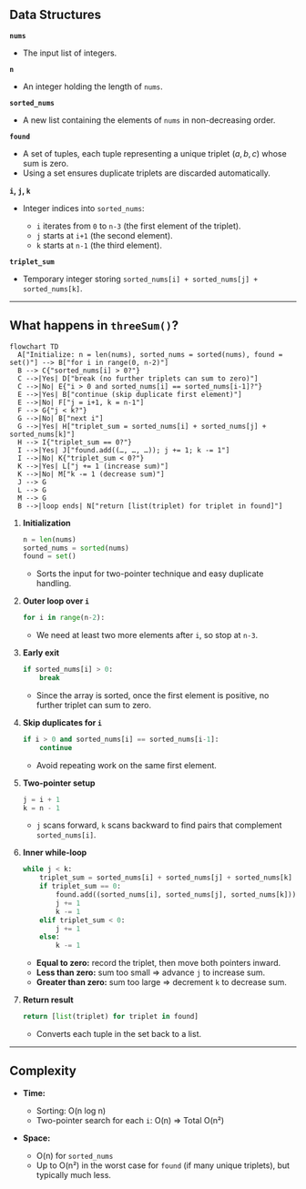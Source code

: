## Data Structures

**`nums`**

* The input list of integers.

**`n`**

* An integer holding the length of `nums`.

**`sorted_nums`**

* A new list containing the elements of `nums` in non-decreasing order.

**`found`**

* A set of tuples, each tuple representing a unique triplet $(a,b,c)$ whose sum is zero.
* Using a set ensures duplicate triplets are discarded automatically.

**`i`, `j`, `k`**

* Integer indices into `sorted_nums`:

  * `i` iterates from `0` to `n-3` (the first element of the triplet).
  * `j` starts at `i+1` (the second element).
  * `k` starts at `n-1` (the third element).

**`triplet_sum`**

* Temporary integer storing `sorted_nums[i] + sorted_nums[j] + sorted_nums[k]`.

---

## What happens in `threeSum()`?

```mermaid
flowchart TD
  A["Initialize: n = len(nums), sorted_nums = sorted(nums), found = set()"] --> B["for i in range(0, n-2)"]
  B --> C{"sorted_nums[i] > 0?"}
  C -->|Yes| D["break (no further triplets can sum to zero)"]
  C -->|No| E{"i > 0 and sorted_nums[i] == sorted_nums[i-1]?"}
  E -->|Yes| B["continue (skip duplicate first element)"]
  E -->|No| F["j = i+1, k = n-1"]
  F --> G{"j < k?"}
  G -->|No| B["next i"]
  G -->|Yes| H["triplet_sum = sorted_nums[i] + sorted_nums[j] + sorted_nums[k]"]
  H --> I{"triplet_sum == 0?"}
  I -->|Yes| J["found.add((…, …, …)); j += 1; k -= 1"]
  I -->|No| K{"triplet_sum < 0?"}
  K -->|Yes| L["j += 1 (increase sum)"]
  K -->|No| M["k -= 1 (decrease sum)"]
  J --> G
  L --> G
  M --> G
  B -->|loop ends| N["return [list(triplet) for triplet in found]"]
```

1. **Initialization**

   ```python
   n = len(nums)
   sorted_nums = sorted(nums)
   found = set()
   ```

   * Sorts the input for two-pointer technique and easy duplicate handling.

2. **Outer loop over `i`**

   ```python
   for i in range(n-2):
   ```

   * We need at least two more elements after `i`, so stop at `n-3`.

3. **Early exit**

   ```python
   if sorted_nums[i] > 0:
       break
   ```

   * Since the array is sorted, once the first element is positive, no further triplet can sum to zero.

4. **Skip duplicates for `i`**

   ```python
   if i > 0 and sorted_nums[i] == sorted_nums[i-1]:
       continue
   ```

   * Avoid repeating work on the same first element.

5. **Two-pointer setup**

   ```python
   j = i + 1
   k = n - 1
   ```

   * `j` scans forward, `k` scans backward to find pairs that complement `sorted_nums[i]`.

6. **Inner while-loop**

   ```python
   while j < k:
       triplet_sum = sorted_nums[i] + sorted_nums[j] + sorted_nums[k]
       if triplet_sum == 0:
           found.add((sorted_nums[i], sorted_nums[j], sorted_nums[k]))
           j += 1
           k -= 1
       elif triplet_sum < 0:
           j += 1
       else:
           k -= 1
   ```

   * **Equal to zero:** record the triplet, then move both pointers inward.
   * **Less than zero:** sum too small ⇒ advance `j` to increase sum.
   * **Greater than zero:** sum too large ⇒ decrement `k` to decrease sum.

7. **Return result**

   ```python
   return [list(triplet) for triplet in found]
   ```

   * Converts each tuple in the set back to a list.

---

## Complexity

* **Time:**

  * Sorting: O(n log n)
  * Two-pointer search for each `i`: O(n) ⇒ Total O(n²)
* **Space:**

  * O(n) for `sorted_nums`
  * Up to O(n²) in the worst case for `found` (if many unique triplets), but typically much less.

